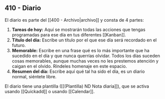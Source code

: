 ## 410 - Diario


El diario es parte del [[400 - Archivo|archivo]] y consta de 4 partes:

1. **Tareas de hoy:** Aquí se mostrarán todas las acciones que tengas programadas para ese día en tus diferentes [[Kanban]].
2. **Título del día:** Escribe un título por el que ese día será recordado en el futuro.
3. **Memorable:** Escribe en una frase qué es lo más importante que ha sucedido en el día y que nunca querrías olvidar. Todos los días suceden cosas memorables, aunque muchas veces no les prestemos atención y caigan en el olvido. Ríndeles homenaje en este espacio.
4. **Resumen del día:** Escribe aquí qué tal ha sido el día, es un diario normal, siéntete libre.

El diario tiene una plantilla ([[(Plantilla) ND Nota diaria]]), que se activa usando [[Quickadd]] o usando [[Calendar]].


